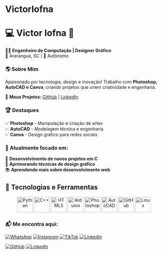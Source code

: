 # VictorIofna 
# 💻 Victor Iofna 🚀  

👨‍🎓 **Engenheiro de Computação | Designer Gráfico**  
📍 Araranguá, SC | 🔧 Autônomo  

### 🌎 Sobre Mim  
Apaixonado por tecnologia, design e inovação! Trabalho com **Photoshop, AutoCAD e Canva**, criando projetos que unem criatividade e engenharia.  

🔗 **Meus Projetos:** [GitHub](https://github.com/seuusuario) | [LinkedIn](https://linkedin.com/in/seuusuario)  

### 🏆 Destaques  
✅ **Photoshop** - Manipulação e criação de artes  
✅ **AutoCAD** - Modelagem técnica e engenharia  
✅ **Canva** - Design gráfico para redes sociais  

### 🎯 Atualmente focado em:
🚀 **Desenvolvimento de novos projetos em C**  
🎨 **Aprimorando técnicas de design gráfico**  
📚 **Aprendendo mais sobre desenvolvimento web**  

## 🚀 Tecnologias e Ferramentas

<div align="center">
  
  <!-- Linguagens de programação -->
  <img src="https://cdn.jsdelivr.net/gh/devicons/devicon/icons/python/python-original.svg" alt="Python" width="50" height="50"/>
  <img src="https://cdn.jsdelivr.net/gh/devicons/devicon/icons/cplusplus/cplusplus-original.svg" alt="C++" width="50" height="50"/>
  <img src="https://cdn.jsdelivr.net/gh/devicons/devicon/icons/html5/html5-original.svg" alt="HTML5" width="50" height="50"/>
  <img src="https://upload.wikimedia.org/wikipedia/commons/8/87/Arduino_Logo.svg" alt="Arduino" width="50" height="50"/>

  <!-- Softwares -->
  <img src="https://cdn.jsdelivr.net/gh/devicons/devicon/icons/photoshop/photoshop-plain.svg" alt="Photoshop" width="50" height="50"/>
  <img src="https://cdn.jsdelivr.net/gh/devicons/devicon/icons/autocad/autocad-original.svg" alt="AutoCAD" width="50" height="50"/>

  <!-- Outras ferramentas -->
  <img src="https://cdn.jsdelivr.net/gh/devicons/devicon/icons/github/github-original.svg" alt="GitHub" width="50" height="50"/>
  <img src="https://cdn.jsdelivr.net/gh/devicons/devicon/icons/linux/linux-original.svg" alt="Linux" width="50" height="50"/>
  
</div>

### 📬 Me encontra aqui:

[![WhatsApp](https://img.shields.io/badge/WhatsApp-25D366?style=for-the-badge&logo=whatsapp&logoColor=white)](https://wa.me/5548999397911)
[![Instagram](https://img.shields.io/badge/Instagram-E4405F?style=for-the-badge&logo=instagram&logoColor=white)](https://www.instagram.com/victor_iofna_caba?igsh=cmpmc3J1bmdobnox)
[![TikTok](https://img.shields.io/badge/TikTok-010101?style=for-the-badge&logo=tiktok&logoColor=white)](https://www.tiktok.com/@victoryofnacaba?_t=ZM-8vclTpnHmYY&_r=1)
[![LinkedIn](https://img.shields.io/badge/LinkedIn-0A66C2?style=for-the-badge&logo=linkedin&logoColor=white)](https://www.linkedin.com/in/victor-iofna-caba-a06a832a2)
  
[![GitHub](https://img.shields.io/badge/GitHub-Profile-blue?style=for-the-badge&logo=github)](https://github.com/seuusuario)
[![LinkedIn](https://img.shields.io/badge/LinkedIn-Conectar-blue?style=for-the-badge&logo=linkedin)](https://linkedin.com/in/seuusuario)
